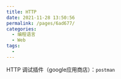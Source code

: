 ```yaml
---
title: HTTP
date: 2021-11-28 13:50:56
permalink: /pages/6ad677/
categories: 
  - 编程语言
  - Web
tags: 
  - 
---
```


HTTP 调试插件（google应用商店）：`postman`